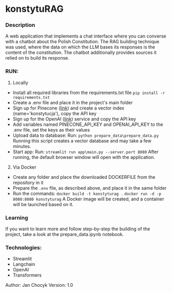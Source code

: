 # konstytuRAG
### Description
A web application that implements a chat interface where you can converse with a chatbot about the Polish Constitution. 
The RAG building technique was used, where the data on which the LLM bases its responses is the content of the constitution. 
The chatbot additionally provides sources it relied on to build its response.

### RUN:
1. Locally
- Install all required libraries from the requirements.txt file
    ```pip install -r requirements.txt```
- Create a .env file and place it in the project's main folder
- Sign up for Pinecone ([link](https://www.pinecone.io/)) and create a vector index (name='konstytucja'), copy the API key
- Sign up for the OpenAI ([link](https://openai.com/)) service and copy the API key
- Add variables named PINECONE_API_KEY and OPENAI_API_KEY to the .env file, set the keys as their values
- Upload data to database:
  Run: ```python prepare_data\prepare_data.py```
  Running this script creates a vector database and may take a few minutes.
- Start app:
  Run: ```streamlit run app\main.py --server.port 8080```
  After running, the default browser window will open with the application.
  
2. Via Docker
- Create any folder and place the downloaded DOCKERFILE from the repository in it
- Prepare the ```.env``` file, as described above, and place it in the same folder
- Run the commands:
    ```docker build -t konstyturag .```
    ```docker run -d -p 8080:8080 konstyturag```
  A Docker image will be created, and a container will be launched based on it.

### Learning
If you want to learn more and follow step-by-step the building of the project, 
take a look at the prepare_data.ipynb notebook.

### Technologies:
- Streamlit
- Langchain
- OpenAI
- Transformers

Author: Jan Chocyk
Version: 1.0
